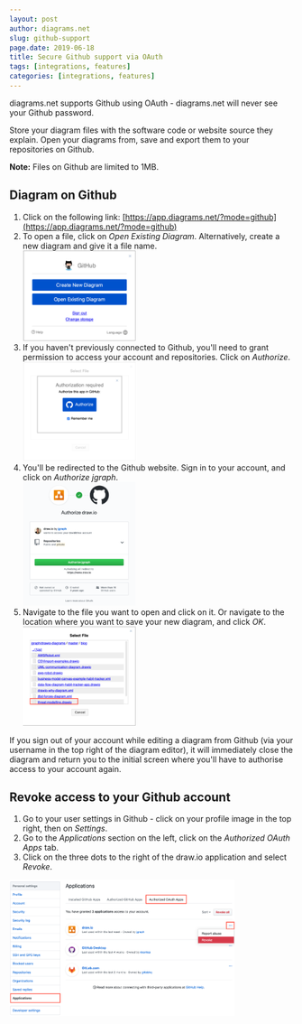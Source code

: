 ```yaml
---
layout: post
author: diagrams.net
slug: github-support
page.date: 2019-06-18
title: Secure Github support via OAuth
tags: [integrations, features]
categories: [integrations, features]
---
```


diagrams.net supports Github using OAuth - diagrams.net will never see your Github password.

Store your diagram files with the software code or website source they explain. Open your diagrams from, save and export them to your repositories on Github.

**Note:** Files on Github are limited to 1MB.

## Diagram on Github

1. Click on the following link: [https://app.diagrams.net/?mode=github](https://app.diagrams.net/?mode=github)
2. To open a file, click on _Open Existing Diagram_. Alternatively, create a new diagram and give it a file name.
<br /><img src="/assets/img/blog/github-support1.png" style="width=100%;max-width:200px;height:auto;" alt="Start diagramming on Github">
3. If you haven't previously connected to Github, you'll need to grant permission to access your account and repositories. Click on _Authorize_.
<br /><img src="/assets/img/blog/authorize-github1.png" style="width=100%;max-width:200px;height:auto;" alt="Click on Authorize to allow access to your Github account and repositories">
4. You'll be redirected to the Github website. Sign in to your account, and click on _Authorize jgraph_.
<br /><img src="/assets/img/blog/authorize-github2.png" style="width=100%;max-width:200px;height:auto;" alt="Log into your account, then click on _Authorize jgraph_ to allow access to your Github account and repositories">
4. Navigate to the file you want to open and click on it. Or navigate to the location where you want to save your new diagram, and click _OK_.
<br /><img src="/assets/img/blog/open-diagram-git.png" style="width=100%;max-width:200px;height:auto;" alt="Open an existing diagram stored in a Github repository that you have access to">

If you sign out of your account while editing a diagram from Github (via your username in the top right of the diagram editor), it will immediately close the diagram and return you to the initial screen where you'll have to authorise access to your account again.

## Revoke access to your Github account

1. Go to your user settings in Github - click on your profile image in the top right, then on _Settings_.
2. Go to the _Applications_ section on the left, click on the _Authorized OAuth Apps_ tab.
3. Click on the three dots to the right of the draw.io application and select _Revoke_.

<img src="/assets/img/blog/revoke-access-github.png" style="width=100%;max-width:400px;height:auto;" alt="Revoke access to your account and repositories from within your Github user settings">

